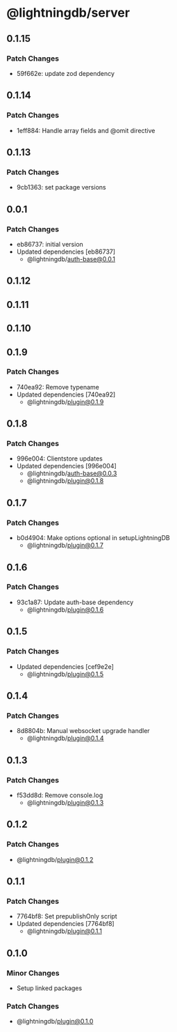 # @lightningdb/server

## 0.1.15

### Patch Changes

- 59f662e: update zod dependency

## 0.1.14

### Patch Changes

- 1eff884: Handle array fields and @omit directive

## 0.1.13

### Patch Changes

- 9cb1363: set package versions

## 0.0.1

### Patch Changes

- eb86737: initial version
- Updated dependencies [eb86737]
  - @lightningdb/auth-base@0.0.1

## 0.1.12

## 0.1.11

## 0.1.10

## 0.1.9

### Patch Changes

- 740ea92: Remove typename
- Updated dependencies [740ea92]
  - @lightningdb/plugin@0.1.9

## 0.1.8

### Patch Changes

- 996e004: Clientstore updates
- Updated dependencies [996e004]
  - @lightningdb/auth-base@0.0.3
  - @lightningdb/plugin@0.1.8

## 0.1.7

### Patch Changes

- b0d4904: Make options optional in setupLightningDB
  - @lightningdb/plugin@0.1.7

## 0.1.6

### Patch Changes

- 93c1a87: Update auth-base dependency
  - @lightningdb/plugin@0.1.6

## 0.1.5

### Patch Changes

- Updated dependencies [cef9e2e]
  - @lightningdb/plugin@0.1.5

## 0.1.4

### Patch Changes

- 8d8804b: Manual websocket upgrade handler
  - @lightningdb/plugin@0.1.4

## 0.1.3

### Patch Changes

- f53dd8d: Remove console.log
  - @lightningdb/plugin@0.1.3

## 0.1.2

### Patch Changes

- @lightningdb/plugin@0.1.2

## 0.1.1

### Patch Changes

- 7764bf8: Set prepublishOnly script
- Updated dependencies [7764bf8]
  - @lightningdb/plugin@0.1.1

## 0.1.0

### Minor Changes

- Setup linked packages

### Patch Changes

- @lightningdb/plugin@0.1.0
